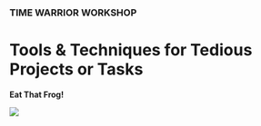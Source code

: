 ### TIME WARRIOR WORKSHOP

# Tools &amp; Techniques for Tedious Projects or Tasks 


**Eat That Frog!**

<a href="http://www.amazon.com/Eat-That-Frog-Great-Procrastinating/dp/1576754227/" target="_blank"><img src="http://teaching.polishedsolid.com/time-warrior/frog.jpeg"></a>


